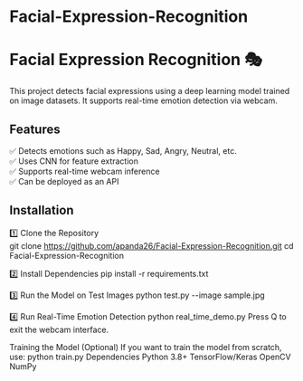 # Facial-Expression-Recognition
# Facial Expression Recognition 🎭  

This project detects facial expressions using a deep learning model trained on image datasets. It supports real-time emotion detection via webcam.

## Features
✅ Detects emotions such as Happy, Sad, Angry, Neutral, etc.  
✅ Uses CNN for feature extraction  
✅ Supports real-time webcam inference  
✅ Can be deployed as an API  

## Installation  

1️⃣ Clone the Repository  
git clone https://github.com/apanda26/Facial-Expression-Recognition.git
cd Facial-Expression-Recognition

2️⃣ Install Dependencies
pip install -r requirements.txt

3️⃣ Run the Model on Test Images
python test.py --image sample.jpg

4️⃣ Run Real-Time Emotion Detection
python real_time_demo.py
Press Q to exit the webcam interface.

Training the Model (Optional)
If you want to train the model from scratch, use:
python train.py
Dependencies
Python 3.8+
TensorFlow/Keras
OpenCV
NumPy
